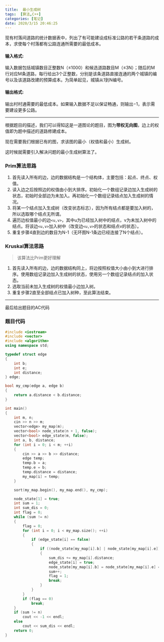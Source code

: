 ```yaml
---
title:  最小生成树
tags:  [算法,C++]
categories: [笔记]
date: 2020/3/15 20:46:25
---
```



现有村落间道路的统计数据表中，列出了有可能建设成标准公路的若干条道路的成本，求使每个村落都有公路连通所需要的最低成本。
#### 输入格式:
输入数据包括城镇数目正整数N（≤1000）和候选道路数目M（≤3N）；随后的M行对应M条道路，每行给出3个正整数，分别是该条道路直接连通的两个城镇的编号以及该道路改建的预算成本。为简单起见，城镇从1到N编号。

#### 输出格式:
输出村村通需要的最低成本。如果输入数据不足以保证畅通，则输出−1，表示需要建设更多公路。

---

根据题目的描述，我们可以得知这是一道图论的题目，图为**带权无向图**，边上的权值即为题中描述的道路修建成本。

现在需要我们根据已有的图，求该图的最小（权值和最小）生成树。

这时候就需要引入解决问题的最小生成树算法了。

### Prim算法思路

1. 首先读入所有的边，边的数据结构是一个结构体，主要包括：起点、终点、权值。
2. 读入边之后按照边的权值由小到大排序。初始化一个数组记录边加入生成树的状态，初始时全部边为未加入。再初始化一个数组记录结点加入生成树的情况。
3. 将某一个结点加入生成树（改变状态标志），因为所有结点都是要加入树的，所以选取哪个结点无所谓。
4. 遍历边权值最小的边`<u,v>`，其中u为已经加入树中的结点，v为未加入树中的结点。将该边`<u,v>`加入树中（改变边`<u,v>`的状态和结点v的状态）。
5. 重复步骤4直到边的数目为N-1（无环图N-1条边已经连接了N个结点）。


### Kruskal算法思路

> 该算法比Prim更好理解

1. 首先读入所有的边，边的数据结构同上，将边按照权值大小由小到大进行排序。使用数组记录边加入生成树的状态，使用另一个数组记录结点的加入状态。
2. 选取当前未加入生成树的权值最小边加入树。
3. 重复步骤2直至全部结点已加入树种，至此算法结束。



---
最后给出题目的AC代码

### 题目代码


``` cpp
#include <iostream>
#include <vector>
#include <algorithm>
using namespace std;

typedef struct edge
{
    int b;
    int e;
    int distance;
} edge;

bool my_cmp(edge a, edge b)
{
    return a.distance < b.distance;
}

int main()
{
    int m, n;
    cin >> n >> m;
    vector<edge> my_map(m);
    vector<bool> node_state(n + 1, false);
    vector<bool> edge_state(m, false);
    int a, b, distance;
    for (int i = 0; i < m; ++i)
    {
        cin >> a >> b >> distance;
        edge temp;
        temp.b = a;
        temp.e = b;
        temp.distance = distance;
        my_map[i] = temp;
    }

    sort(my_map.begin(), my_map.end(), my_cmp);

    node_state[1] = true;
    int sum = 1;
    int sum_dis = 0;
    int flag = 0;
    while (sum != n)
    {
        flag = 0;
        for (int i = 0; i < my_map.size(); ++i)
        {
            if (edge_state[i] == false)
            {
                if ((node_state[my_map[i].b] | node_state[my_map[i].e]) && !(node_state[my_map[i].b] & node_state[my_map[i].e]))
                {
                    sum_dis += my_map[i].distance;
                    edge_state[i] = true;
                    node_state[my_map[i].b] = node_state[my_map[i].e] = true;
                    sum++;
                    flag = 1;
                    break;
                }
            }
        }
        if (flag == 0)
            break;
    }
    if (sum != n)
        cout << -1 << endl;
    else
        cout << sum_dis << endl;
    return 0;
}
```